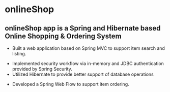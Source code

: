 # onlineShop

## onlineShop app is a Spring and Hibernate based Online Shopping & Ordering System ##

* Built a web application based on Spring MVC to support item search and listing.
- Implemented security workflow via in-memory and JDBC authentication provided by Spring Security.
- Utilized Hibernate to provide better support of database operations
* Developed a Spring Web Flow to support item ordering.
